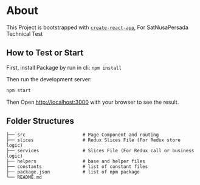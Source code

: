 # About

This Project is  bootstrapped with [`create-react-app`](https://github.com/vercel/next.js/tree/canary/packages/create-next-app), For SatNusaPersada Technical Test

## How to Test or Start
First, install Package by run in cli: `npm install`


Then run the development server:
```bash
npm start
```
Then Open [http://localhost:3000](http://localhost:3000) with your browser to see the result.

## Folder Structures
```
├── src                     # Page Component and routing
├── slices                  # Redux Slices File (For Redux store logic)
├── services                # Slices File (For Redux call or business logic)
├── helpers                 # base and helper files
├── constants               # list of constant files
├── package.json            # list of npm package
└── README.md
```
